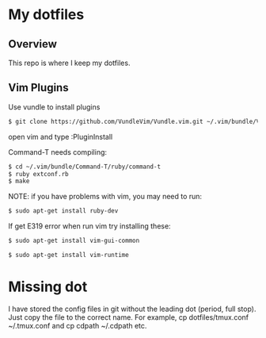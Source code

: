 # My dotfiles

## Overview
This repo is where I keep my dotfiles.

## Vim Plugins


Use vundle to install plugins

```bash
$ git clone https://github.com/VundleVim/Vundle.vim.git ~/.vim/bundle/Vundle.vim
```
open vim and type :PluginInstall

Command-T needs compiling:
```bash
$ cd ~/.vim/bundle/Command-T/ruby/command-t
$ ruby extconf.rb
$ make
 ```
    
NOTE: if you have problems with vim, you may need to run:
```bash 
$ sudo apt-get install ruby-dev
```

If get E319 error when run vim try installing these:
```bash
$ sudo apt-get install vim-gui-common
```
```bash
$ sudo apt-get install vim-runtime
```


Missing dot
===========
I have stored the config files in git without the leading dot (period, full stop).
Just copy the file to the correct name. For example, cp dotfiles/tmux.conf ~/.tmux.conf 
and cp cdpath ~/.cdpath etc.

